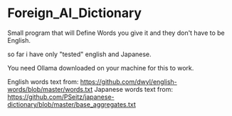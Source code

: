 # Foreign_AI_Dictionary
Small program that will Define Words you give it and they don't have to be English.

so far i have only "tested" english and Japanese.

You need Ollama downloaded on your machine for this to work.

English words text from: https://github.com/dwyl/english-words/blob/master/words.txt
Japanese words text from: https://github.com/PSeitz/japanese-dictionary/blob/master/base_aggregates.txt